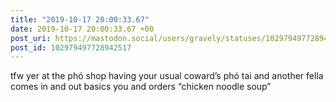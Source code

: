 ```yaml
---
title: "2019-10-17 20:00:33.67"
date: 2019-10-17 20:00:33.67 +00
post_uri: https://mastodon.social/users/gravely/statuses/102979497728942517
post_id: 102979497728942517
---
```

tfw yer at the phó shop having your usual coward’s phó tai and another fella comes in and out basics you and orders “chicken noodle soup”


